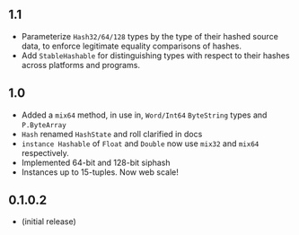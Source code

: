 1.1
---
* Parameterize `Hash32/64/128` types by the type of their hashed source data,
  to enforce legitimate equality comparisons of hashes.
* Add `StableHashable` for distinguishing types with respect to their hashes
  across platforms and programs.

1.0
---
* Added a `mix64` method, in use in, `Word/Int64` `ByteString` types and `P.ByteArray`
* `Hash` renamed `HashState` and roll clarified in docs
* `instance Hashable` of `Float` and `Double` now use `mix32` and `mix64` respectively.
* Implemented 64-bit and 128-bit siphash
* Instances up to 15-tuples. Now web scale!

0.1.0.2
---
* (initial release)

